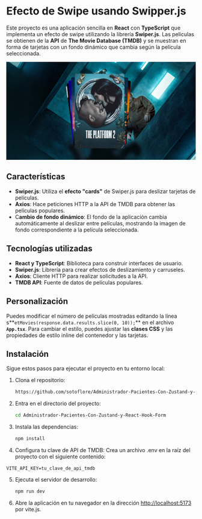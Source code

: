 # Efecto de Swipe usando Swipper.js

Este proyecto es una aplicación sencilla en **React** con **TypeScript** que implementa un efecto de swipe utilizando la librería **Swiper.js**. Las películas se obtienen de la **API** de **The Movie Database (TMDB)** y se muestran en forma de tarjetas con un fondo dinámico que cambia según la película seleccionada.

![web-app](https://github.com/sotoflore/Efecto-de-Swipe-con-Swiper.js-en-React-TypeScript/blob/main/public/web-app.png)

## Características
- **Swiper.js**: Utiliza el **efecto "cards"** de Swiper.js para deslizar tarjetas de películas.
- **Axios**: Hace peticiones HTTP a la API de TMDB para obtener las películas populares.
- C**ambio de fondo dinámico**: El fondo de la aplicación cambia automáticamente al deslizar entre películas, mostrando la imagen de fondo correspondiente a la película seleccionada.

## Tecnologías utilizadas
- **React y TypeScript**: Biblioteca para construir interfaces de usuario.
- **Swiper.js**: Librería para crear efectos de deslizamiento y carruseles.
- **Axios**: Cliente HTTP para realizar solicitudes a la API.
- **TMDB API**: Fuente de datos de películas populares.

## Personalización
Puedes modificar el número de películas mostradas editando la línea s**`etMovies(response.data.results.slice(0, 10));`** en el archivo **`App.tsx`**.
Para cambiar el estilo, puedes ajustar las **clases CSS** y las propiedades de estilo inline del contenedor y las tarjetas.

## Instalación

Sigue estos pasos para ejecutar el proyecto en tu entorno local:

1. Clona el repositorio:
    ```bash
    https://github.com/sotoflore/Administrador-Pacientes-Con-Zustand-y-React-Hook-Form.git
    ```
2. Entra en el directorio del proyecto:
    ```bash
    cd Administrador-Pacientes-Con-Zustand-y-React-Hook-Form
    ```
3. Instala las dependencias:
    ```bash
    npm install
    ```
4. Configura tu clave de API de TMDB:
Crea un archivo .env en la raíz del proyecto con el siguiente contenido:
```
VITE_API_KEY=tu_clave_de_api_tmdb
```

5. Ejecuta el servidor de desarrollo:
    ```bash
    npm run dev
    ```

6. Abre la aplicación en tu navegador en la dirección [http://localhost:5173](http://localhost:5173) por vite.js.
